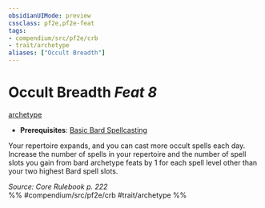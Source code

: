```yaml
---
obsidianUIMode: preview
cssclass: pf2e,pf2e-feat
tags:
- compendium/src/pf2e/crb
- trait/archetype
aliases: ["Occult Breadth"]
---
```

# Occult Breadth  *Feat 8*  
[archetype](/rules/traits/archetype.md)  

- **Prerequisites**: [Basic Bard Spellcasting](/compendium/feats/basic-bard-spellcasting.md)

Your repertoire expands, and you can cast more occult spells each day. Increase the number of spells in your repertoire and the number of spell slots you gain from bard archetype feats by 1 for each spell level other than your two highest Bard spell slots.

*Source: Core Rulebook p. 222*  
%% #compendium/src/pf2e/crb #trait/archetype %%
